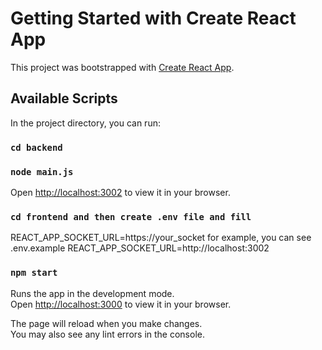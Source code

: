 # Getting Started with Create React App

This project was bootstrapped with [Create React App](https://github.com/facebook/create-react-app).

## Available Scripts

In the project directory, you can run:

### `cd backend`
### `node main.js`
Open [http://localhost:3002](http://localhost:3002) to view it in your browser.


### `cd frontend and then create .env file and fill`
REACT_APP_SOCKET_URL=https://your_socket
for example, you can see .env.example
REACT_APP_SOCKET_URL=http://localhost:3002


### `npm start`

Runs the app in the development mode.\
Open [http://localhost:3000](http://localhost:3000) to view it in your browser.

The page will reload when you make changes.\
You may also see any lint errors in the console.
